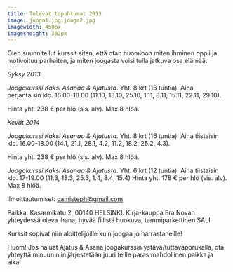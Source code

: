 ```yaml
---
title: Tulevat tapahtumat 2013
image: jooga1.jpg,jooga2.jpg
imagewidth: 450px
imagesheight: 302px
---
```


Olen suunnitellut kurssit siten, että otan huomioon miten ihminen oppii ja motivoituu parhaiten, ja miten joogasta voisi tulla jatkuva osa elämää. 

_Syksy 2013_


*Joogakurssi Kaksi Asanaa & Ajatusta*. Yht. 8 krt (16 tuntia). Aina perjantaisin klo. 16.00-18.00 (11.10, 18.10, 25.10, 1.11, 8.11, 15.11, 22.11, 29.10).

Hinta yht. 238 € per hlö (sis. alv). Max 8 hlöä. 


_Kevät 2014_


*Joogakurssi Kaksi Asanaa & Ajatusta*. Yht. 8 krt (16 tuntia). Aina tiistaisin klo. 16.00-18.00 (14.1, 21.1, 28.1, 4.2, 11.2, 18.2, 25.2, 4.3).

Hinta yht. 238 € per hlö (sis. alv). Max 8 hlöä. 



*Joogakurssi Kaksi Asanaa & Ajatusta*. Yht. 6 krt (12 tuntia). Aina tiistaisin klo. 17-19.00 (11.3, 18.3, 25.3, 1.4, 8.4, 15.4)  Hinta yht. 178 € per hlö (sis. alv). Max 8 hlöä.



Ilmoittautumiset: camisteph@gmail.com

Paikka: Kasarmikatu 2, 00140 HELSINKI. Kirja-kauppa Era Novan yhteydessä oleva ihana, hyvää fiilistä huokuva, tammiparkettinen SALI.


Kurssit sopivat niin aloittelijoille kuin joogaa jo harrastaneille!


Huom! Jos haluat Ajatus & Asana joogakurssin ystävä/tuttavaporukalla, ota yhteyttä minuun niin järjestetään juuri teille paras mahdollinen paikka ja aika!
